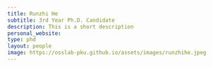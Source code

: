 ```yaml
---
title: Runzhi He
subtitle: 3rd Year Ph.D. Candidate
description: This is a short description
personal_website: 
type: phd
layout: people
image: https://osslab-pku.github.io/assets/images/runzhihe.jpeg 
---
```

